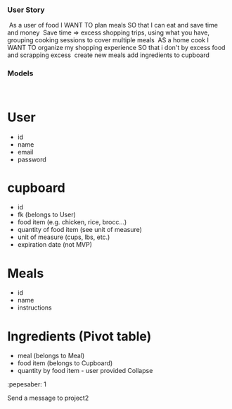 ### User Story
​
As a user of food
I WANT TO plan meals 
SO that I can eat and save time and money
​
Save time => excess shopping trips, using what you have, grouping cooking sessions to cover multiple meals
​
AS a home cook
I WANT TO organize my shopping experience
SO that i don't by excess food and scrapping excess
​
create new meals
add ingredients to cupboard
​
### Models
​
# User
- id  
- name
- email
- password
​
# cupboard
- id
- fk (belongs to User)
- food item (e.g. chicken, rice, brocc...)
- quantity of food item (see unit of measure)
- unit of measure (cups, lbs, etc.)
- expiration date (not MVP)
​
# Meals
- id
- name
- instructions
​
​
# Ingredients (Pivot table)
- meal (belongs to Meal)
- food item (belongs to Cupboard)
- quantity by food item - user provided
Collapse




:pepesaber:
1



Send a message to project2











